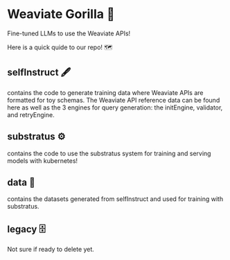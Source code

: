# Weaviate Gorilla 🦍
Fine-tuned LLMs to use the Weaviate APIs!

Here is a quick quide to our repo! 🗺️

## selfInstruct 🖋️
contains the code to generate training data where Weaviate APIs are formatted for toy schemas. The Weaviate API reference data can be found here as well as the 3 engines for query generation: the initEngine, validator, and retryEngine.</li>

## substratus ⚙️
contains the code to use the substratus system for training and serving models with kubernetes!</li>

## data 🎁 
contains the datasets generated from selfInstruct and used for training with substratus.</li>

## legacy 🗄️
Not sure if ready to delete yet.
